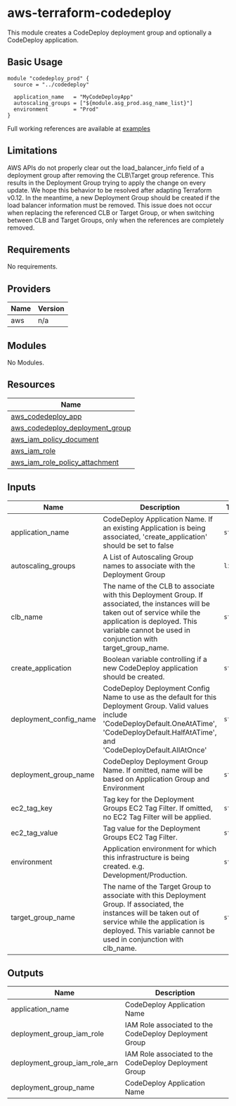 # aws-terraform-codedeploy

This module creates a CodeDeploy deployment group and optionally a CodeDeploy application.

## Basic Usage

```
module "codedeploy_prod" {
  source = "../codedeploy"

  application_name   = "MyCodeDeployApp"
  autoscaling_groups = ["${module.asg_prod.asg_name_list}"]
  environment        = "Prod"
}
```

Full working references are available at [examples](examples)
## Limitations

AWS APIs do not properly clear out the load\_balancer\_info field of a deployment group after removing the CLB\Target group reference.  This results in the Deployment Group trying to apply the change on every update.  We hope this behavior to be resolved after adapting Terraform v0.12.  In the meantime, a new Deployment Group should be created if the load balancer information must be removed.  This issue does not occur when replacing the referenced CLB or Target Group, or when switching between CLB and Target Groups, only when the references are completely removed.

## Requirements

No requirements.

## Providers

| Name | Version |
|------|---------|
| aws | n/a |

## Modules

No Modules.

## Resources

| Name |
|------|
| [aws_codedeploy_app](https://registry.terraform.io/providers/hashicorp/aws/latest/docs/resources/codedeploy_app) |
| [aws_codedeploy_deployment_group](https://registry.terraform.io/providers/hashicorp/aws/latest/docs/resources/codedeploy_deployment_group) |
| [aws_iam_policy_document](https://registry.terraform.io/providers/hashicorp/aws/latest/docs/data-sources/iam_policy_document) |
| [aws_iam_role](https://registry.terraform.io/providers/hashicorp/aws/latest/docs/resources/iam_role) |
| [aws_iam_role_policy_attachment](https://registry.terraform.io/providers/hashicorp/aws/latest/docs/resources/iam_role_policy_attachment) |

## Inputs

| Name | Description | Type | Default | Required |
|------|-------------|------|---------|:--------:|
| application\_name | CodeDeploy Application Name.  If an existing Application is being associated, 'create\_application' should be set to false | `string` | n/a | yes |
| autoscaling\_groups | A List of Autoscaling Group names to associate with the Deployment Group | `list` | `[]` | no |
| clb\_name | The name of the CLB to associate with this Deployment Group.  If associated, the instances will be taken out of service while the application is deployed.   This variable cannot be used in conjunction with target\_group\_name. | `string` | `""` | no |
| create\_application | Boolean variable controlling if a new CodeDeploy application should be created. | `string` | `true` | no |
| deployment\_config\_name | CodeDeploy Deployment Config Name to use as the default for this Deployment Group.  Valid values include 'CodeDeployDefault.OneAtATime', 'CodeDeployDefault.HalfAtATime', and 'CodeDeployDefault.AllAtOnce' | `string` | `"CodeDeployDefault.OneAtATime"` | no |
| deployment\_group\_name | CodeDeploy Deployment Group Name.  If omitted, name will be based on Application Group and Environment | `string` | `""` | no |
| ec2\_tag\_key | Tag key for the Deployment Groups EC2 Tag Filter.  If omitted, no EC2 Tag Filter will be applied. | `string` | `""` | no |
| ec2\_tag\_value | Tag value for the Deployment Groups EC2 Tag Filter. | `string` | `""` | no |
| environment | Application environment for which this infrastructure is being created. e.g. Development/Production. | `string` | `"Production"` | no |
| target\_group\_name | The name of the Target Group to associate with this Deployment Group.  If associated, the instances will be taken out of service while the application is deployed.  This variable cannot be used in conjunction with clb\_name. | `string` | `""` | no |

## Outputs

| Name | Description |
|------|-------------|
| application\_name | CodeDeploy Application Name |
| deployment\_group\_iam\_role | IAM Role associated to the CodeDeploy Deployment Group |
| deployment\_group\_iam\_role\_arn | IAM Role associated to the CodeDeploy Deployment Group |
| deployment\_group\_name | CodeDeploy Application Name |
